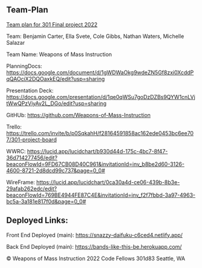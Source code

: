 ## Team-Plan

[Team plan for 301 Final project 2022](https://github.com/Weapons-of-Mass-Instruction/Team-Plan)

Team: Benjamin Carter, Ella Svete, Cole Gibbs, Nathan Waters, Michelle Salazar

Team Name: Weapons of Mass Instruction

PlanningDocs: https://docs.google.com/document/d/1gWDWaOkg9wdeZN5Gf8zxi0XcddPqQAOciX2DQOaxkEQ/edit?usp=sharing

Presentation Deck: https://docs.google.com/presentation/d/1qe0qWSu7goDzDZBs9QYW1cnLVjtWwQPzViyAv2L_DGo/edit?usp=sharing

GitHUb: https://github.com/Weapons-of-Mass-Instruction

Trello: https://trello.com/invite/b/p0SqkahH/f28164591858ac162ede0453bc6ee707/301-project-board

WWRC: https://lucid.app/lucidchart/b930d44d-175c-4bc7-8f47-36d714277456/edit?beaconFlowId=9FD67CB08D40C961&invitationId=inv_b8be2d60-3126-4600-8721-2d8dcd99c737&page=0_0#

WireFrame: https://lucid.app/lucidchart/0ca30a4d-ce06-439b-8b3e-29afab262edc/edit?beaconFlowId=769BE4944FE87C4E&invitationId=inv_f2f7fbbd-3a97-4963-bc5a-3a181e817f0d&page=0_0#

## Deployed Links:

Front End Deployed (main): https://snazzy-daifuku-c6ced4.netlify.app/

Back End Deployed (main): https://bands-like-this-be.herokuapp.com/

&copy; Weapons of Mass Instruction 2022
Code Fellows 301d83 Seattle, WA
